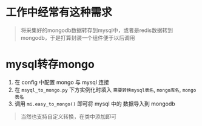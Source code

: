 # 工作中经常有这种需求
> 将采集好的mongodb数据转存到mysql中，或者是redis数据转到mongodb，于是打算封装一个组件便于以后调用

# mysql转存mongo
1. 在 config 中配置 mongo 与 mysql 连接
2. 在 `msyql_to_mongo.py` 下方实例化时填入 `需要转换mysql表名`, `mongo库名`, `mongo表名`
3. 调用 `mi.easy_to_mongo()` 即可将 mysql 中的 数据导入到 mongodb

> 当然也支持自定义转换，在类中添加即可